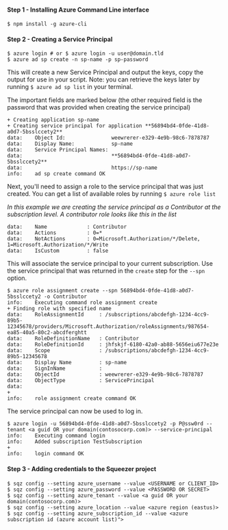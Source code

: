 #### Step 1 - Installing Azure Command Line interface

```
$ npm install -g azure-cli
```

#### Step 2 - Creating a Service Principal

```shell
$ azure login # or $ azure login -u user@domain.tld
$ azure ad sp create -n sp-name -p sp-password
```

This will create a new Service Principal and output the keys, copy the output for
use in your script. Note: you can retrieve the keys later by running
`$ azure ad sp list` in your terminal.

The important fields are marked below (the other required field is the password
that was provided when creating the service principal)

```shell
+ Creating application sp-name
+ Creating service principal for application **56894bd4-0fde-41d8-a0d7-5bsslccety2**
data:    Object Id:               weewrerer-e329-4e9b-98c6-7878787
data:    Display Name:            sp-name
data:    Service Principal Names:
data:                             **56894bd4-0fde-41d8-a0d7-5bsslccety2**
data:                             https://sp-name
info:    ad sp create command OK
```

Next, you'll need to assign a role to the service principal that was just
created. You can get a list of available roles by running `$ azure role list`

_In this example we are creating the service principal as a Contributor at the
subscription level. A contributor role looks like this in the list_
```
data:    Name             : Contributor
data:    Actions          : 0=*
data:    NotActions       : 0=Microsoft.Authorization/*/Delete, 1=Microsoft.Authorization/*/Write
data:    IsCustom         : false
```

This will associate the service principal to your current subscription. Use the
service principal that was returned in the `create` step for the `--spn` option.

```shell
$ azure role assignment create --spn 56894bd4-0fde-41d8-a0d7-5bsslccety2 -o Contributor
info:    Executing command role assignment create
+ Finding role with specified name
data:    RoleAssignmentId     : /subscriptions/abcdefgh-1234-4cc9-89b5-12345678/providers/Microsoft.Authorization/roleAssignments/987654-ea85-40a5-80c2-abcdferghtt
data:    RoleDefinitionName   : Contributor
data:    RoleDefinitionId     : jhfskjf-6180-42a0-ab88-5656eiu677e23e
data:    Scope                : /subscriptions/abcdefgh-1234-4cc9-89b5-12345678
data:    Display Name         : sp-name
data:    SignInName           :
data:    ObjectId             : weewrerer-e329-4e9b-98c6-7878787
data:    ObjectType           : ServicePrincipal
data:
+
info:    role assignment create command OK
```

The service principal can now be used to log in.
```shell
$ azure login -u 56894bd4-0fde-41d8-a0d7-5bsslccety2 -p P@ssw0rd --tenant <a guid OR your domain(contosocorp.com)> --service-principal
info:    Executing command login
info:    Added subscription TestSubscription
+
info:    login command OK
```


#### Step 3 - Adding credentials to the Squeezer project

```
$ sqz config --setting azure_username --value <USERNAME or CLIENT_ID> 
$ sqz config --setting azure_password --value <PASSWORD OR SECRET> 
$ sqz config --setting azure_tenant --value <a guid OR your domain(contosocorp.com)>
$ sqz config --setting azure_location --value <azure region (eastus)>
$ sqz config --setting azure_subscription_id --value <azure subscription id (azure account list)">
```
